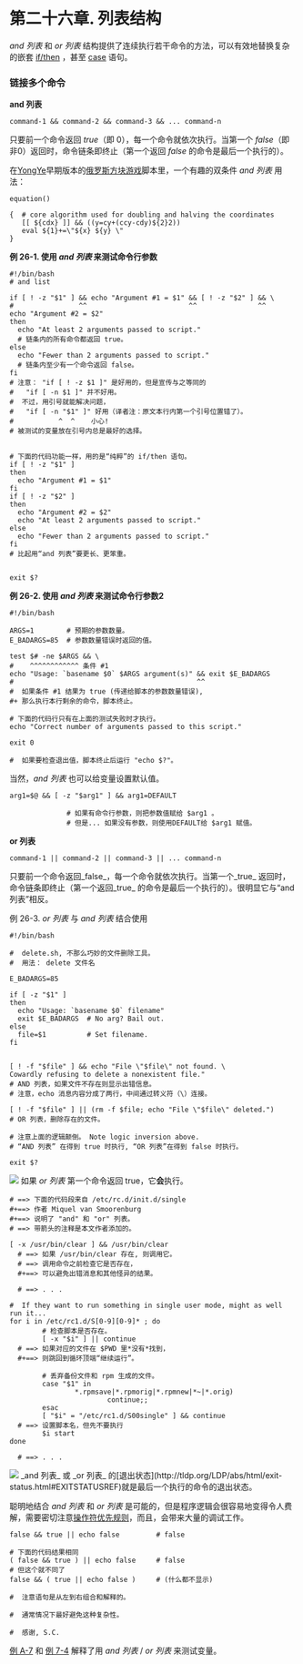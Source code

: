 # 第二十六章. 列表结构

_and 列表_ 和 _or 列表_ 结构提供了连续执行若干命令的方法，可以有效地替换复杂的嵌套 [if/then](http://tldp.org/LDP/abs/html/testconstructs.html#TESTCONSTRUCTS1) ，甚至 [case](http://tldp.org/LDP/abs/html/testbranch.html#CASEESAC1) 语句。

### 链接多个命令

**and 列表**

``` command-1 && command-2 && command-3 && ... command-n ```

只要前一个命令返回 _true_（即 0），每一个命令就依次执行。当第一个 _false_（即 非0）返回时，命令链条即终止（第一个返回 _false_ 的命令是最后一个执行的）。

在[YongYe](https://github.com/yongye)早期版本的[俄罗斯方块游戏](http://bash.deta.in/Tetris_Game.sh)脚本里，一个有趣的双条件 _and 列表_ 用法：
```
equation()

{  # core algorithm used for doubling and halving the coordinates
   [[ ${cdx} ]] && ((y=cy+(ccy-cdy)${2}2))
   eval ${1}+=\"${x} ${y} \"
}
```

**例 26-1. 使用 _and 列表_ 来测试命令行参数**
```
#!/bin/bash
# and list

if [ ! -z "$1" ] && echo "Argument #1 = $1" && [ ! -z "$2" ] && \
#                ^^                         ^^               ^^
echo "Argument #2 = $2"
then
  echo "At least 2 arguments passed to script."
  # 链条内的所有命令都返回 true。
else
  echo "Fewer than 2 arguments passed to script."
  # 链条内至少有一个命令返回 false。
fi  
# 注意： "if [ ! -z $1 ]" 是好用的，但是宣传与之等同的
#   "if [ -n $1 ]" 并不好用。
#  不过，用引号就能解决问题，
#   "if [ -n "$1" ]" 好用（译者注：原文本行内第一个引号位置错了）。
#           ^  ^    小心!
# 被测试的变量放在引号内总是最好的选择。


# 下面的代码功能一样，用的是“纯粹”的 if/then 语句。
if [ ! -z "$1" ]
then
  echo "Argument #1 = $1"
fi
if [ ! -z "$2" ]
then
  echo "Argument #2 = $2"
  echo "At least 2 arguments passed to script."
else
  echo "Fewer than 2 arguments passed to script."
fi
# 比起用“and 列表”要更长、更笨重。


exit $?
```

**例 26-2. 使用 _and 列表_ 来测试命令行参数2**

```
#!/bin/bash

ARGS=1        # 预期的参数数量。
E_BADARGS=85  # 参数数量错误时返回的值。

test $# -ne $ARGS && \
#    ^^^^^^^^^^^^ 条件 #1
echo "Usage: `basename $0` $ARGS argument(s)" && exit $E_BADARGS
#                                             ^^
#  如果条件 #1 结果为 true (传递给脚本的参数数量错误),
#+ 那么执行本行剩余的命令，脚本终止。

# 下面的代码行只有在上面的测试失败时才执行。
echo "Correct number of arguments passed to this script."

exit 0

#  如果要检查退出值，脚本终止后运行 "echo $?"。
```

当然，_and 列表_ 也可以给变量设置默认值。

```
arg1=$@ && [ -z "$arg1" ] && arg1=DEFAULT

              # 如果有命令行参数，则把参数值赋给 $arg1 。
              # 但是... 如果没有参数，则使用DEFAULT给 $arg1 赋值。
```

**or 列表**
```
command-1 || command-2 || command-3 || ... command-n
```
只要前一个命令返回_false_，每一个命令就依次执行。当第一个_true_ 返回时，命令链条即终止（第一个返回_true_ 的命令是最后一个执行的）。很明显它与“and 列表”相反。

例 26-3. _or 列表_ 与 _and 列表_ 结合使用
```
#!/bin/bash

#  delete.sh, 不那么巧妙的文件删除工具。
#  用法： delete 文件名

E_BADARGS=85

if [ -z "$1" ]
then
  echo "Usage: `basename $0` filename"
  exit $E_BADARGS  # No arg? Bail out.
else  
  file=$1          # Set filename.
fi  


[ ! -f "$file" ] && echo "File \"$file\" not found. \
Cowardly refusing to delete a nonexistent file."
# AND 列表，如果文件不存在则显示出错信息。
# 注意，echo 消息内容分成了两行，中间通过转义符（\）连接。

[ ! -f "$file" ] || (rm -f $file; echo "File \"$file\" deleted.")
# OR 列表，删除存在的文件。

# 注意上面的逻辑颠倒。 Note logic inversion above.
# “AND 列表” 在得到 true 时执行, “OR 列表”在得到 false 时执行。

exit $?
```

<img src="http://tldp.org/LDP/abs/images/caution.gif"> 如果 _or 列表_ 第一个命令返回 true，它**会**执行。
```
# ==> 下面的代码段来自 /etc/rc.d/init.d/single
#+==> 作者 Miquel van Smoorenburg
#+==> 说明了 "and" 和 "or" 列表。
# ==> 带箭头的注释是本文作者添加的。

[ -x /usr/bin/clear ] && /usr/bin/clear
  # ==> 如果 /usr/bin/clear 存在, 则调用它。
  # ==> 调用命令之前检查它是否存在，
  #+==> 可以避免出错消息和其他怪异的结果。

  # ==> . . .

#  If they want to run something in single user mode, might as well run it...
for i in /etc/rc1.d/S[0-9][0-9]* ; do
        # 检查脚本是否存在。
        [ -x "$i" ] || continue
  # ==> 如果对应的文件在 $PWD 里*没有*找到，
  #+==> 则跳回到循环顶端“继续运行”。

        # 丢弃备份文件和 rpm 生成的文件。
        case "$1" in
                *.rpmsave|*.rpmorig|*.rpmnew|*~|*.orig)
                        continue;;
        esac
        [ "$i" = "/etc/rc1.d/S00single" ] && continue
  # ==> 设置脚本名，但先不要执行
        $i start
done

  # ==> . . .
```
<img src="http://tldp.org/LDP/abs/images/important.gif">
_and 列表_ 或 _or 列表_ 的[退出状态](http://tldp.org/LDP/abs/html/exit-status.html#EXITSTATUSREF)就是最后一个执行的命令的退出状态。

聪明地结合 _and 列表_ 和 _or 列表_ 是可能的，但是程序逻辑会很容易地变得令人费解，需要密切注意[操作符优先规则](http://tldp.org/LDP/abs/html/opprecedence.html#OPPRECEDENCE1)，而且，会带来大量的调试工作。
```
false && true || echo false         # false

# 下面的代码结果相同
( false && true ) || echo false     # false
# 但这个就不同了
false && ( true || echo false )     # (什么都不显示)

#  注意语句是从左到右组合和解释的。

#  通常情况下最好避免这种复杂性。

#  感谢, S.C.
```
[例 A-7](http://tldp.org/LDP/abs/html/contributed-scripts.html#DAYSBETWEEN) 和 [例 7-4](http://tldp.org/LDP/abs/html/fto.html#BROKENLINK) 解释了用 _and 列表_ / _or 列表_ 来测试变量。
